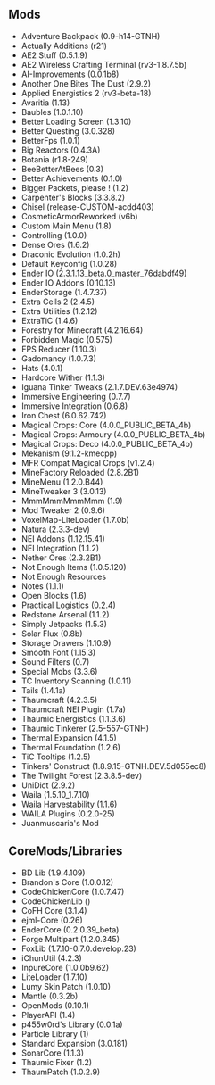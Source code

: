## Mods
* Adventure Backpack (0.9-h14-GTNH)
* Actually Additions (r21)
* AE2 Stuff (0.5.1.9)
* AE2 Wireless Crafting Terminal (rv3-1.8.7.5b)
* AI-Improvements (0.0.1b8)
* Another One Bites The Dust (2.9.2)
* Applied Energistics 2 (rv3-beta-18)
* Avaritia (1.13)
* Baubles (1.0.1.10)
* Better Loading Screen (1.3.10)
* Better Questing (3.0.328)
* BetterFps (1.0.1)
* Big Reactors (0.4.3A)
* Botania (r1.8-249)
* BeeBetterAtBees (0.3)
* Better Achievements (0.1.0)
* Bigger Packets, please ! (1.2)
* Carpenter's Blocks (3.3.8.2)
* Chisel (release-CUSTOM-acdd403)
* CosmeticArmorReworked (v6b)
* Custom Main Menu (1.8)
* Controlling (1.0.0)
* Dense Ores (1.6.2)
* Draconic Evolution (1.0.2h)
* Default Keyconfig (1.0.28)
* Ender IO (2.3.1.13_beta.0_master_76dabdf49)
* Ender IO Addons (0.10.13)
* EnderStorage (1.4.7.37)
* Extra Cells 2 (2.4.5)
* Extra Utilities (1.2.12)
* ExtraTiC (1.4.6)
* Forestry for Minecraft (4.2.16.64)
* Forbidden Magic (0.575)
* FPS Reducer (1.10.3)
* Gadomancy (1.0.7.3)
* Hats (4.0.1)
* Hardcore Wither (1.1.3)
* Iguana Tinker Tweaks (2.1.7.DEV.63e4974)
* Immersive Engineering (0.7.7)
* Immersive Integration (0.6.8)
* Iron Chest (6.0.62.742)
* Magical Crops: Core (4.0.0_PUBLIC_BETA_4b)
* Magical Crops: Armoury (4.0.0_PUBLIC_BETA_4b)
* Magical Crops: Deco (4.0.0_PUBLIC_BETA_4b)
* Mekanism (9.1.2-kmecpp)
* MFR Compat Magical Crops (v1.2.4)
* MineFactory Reloaded (2.8.2B1)
* MineMenu (1.2.0.B44)
* MineTweaker 3 (3.0.13)
* MmmMmmMmmMmm (1.9)
* Mod Tweaker 2 (0.9.6)
* VoxelMap-LiteLoader (1.7.0b)
* Natura (2.3.3-dev)
* NEI Addons (1.12.15.41)
* NEI Integration (1.1.2)
* Nether Ores (2.3.2B1)
* Not Enough Items (1.0.5.120)
* Not Enough Resources 
* Notes (1.1.1)
* Open Blocks (1.6)
* Practical Logistics (0.2.4)
* Redstone Arsenal (1.1.2)
* Simply Jetpacks (1.5.3)
* Solar Flux (0.8b)
* Storage Drawers (1.10.9)
* Smooth Font (1.15.3)
* Sound Filters (0.7)
* Special Mobs (3.3.6)
* TC Inventory Scanning (1.0.11)
* Tails (1.4.1a)
* Thaumcraft (4.2.3.5)
* Thaumcraft NEI Plugin (1.7a)
* Thaumic Energistics (1.1.3.6)
* Thaumic Tinkerer (2.5-557-GTNH)
* Thermal Expansion (4.1.5)
* Thermal Foundation (1.2.6)
* TiC Tooltips (1.2.5)
* Tinkers' Construct (1.8.9.15-GTNH.DEV.5d055ec8)
* The Twilight Forest (2.3.8.5-dev)
* UniDict (2.9.2)
* Waila (1.5.10_1.7.10)
* Waila Harvestability (1.1.6)
* WAILA Plugins (0.2.0-25)
* Juanmuscaria's Mod
## CoreMods/Libraries
* BD Lib (1.9.4.109)
* Brandon's Core (1.0.0.12)
* CodeChickenCore (1.0.7.47)
* CodeChickenLib ()
* CoFH Core (3.1.4)
* ejml-Core (0.26)
* EnderCore (0.2.0.39_beta)
* Forge Multipart (1.2.0.345)
* FoxLib (1.7.10-0.7.0.develop.23)
* iChunUtil (4.2.3)
* InpureCore (1.0.0b9.62)
* LiteLoader (1.7.10)
* Lumy Skin Patch (1.0.10)
* Mantle (0.3.2b)
* OpenMods (0.10.1)
* PlayerAPI (1.4)
* p455w0rd's Library (0.0.1a)
* Particle Library (1)
* Standard Expansion (3.0.181)
* SonarCore (1.1.3)
* Thaumic Fixer (1.2)
* ThaumPatch (1.0.2.9)
